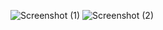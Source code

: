 ![Screenshot (1)](https://github.com/pritamgupta9/AnalyticData/assets/70558470/97cef9af-12b0-48eb-bc34-33b54599004b)
![Screenshot (2)](https://github.com/pritamgupta9/AnalyticData/assets/70558470/1c7908b5-d491-4e42-ae54-c9f0c0479c46)
